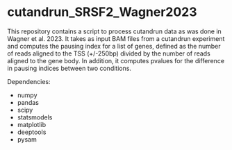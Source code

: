# cutandrun_SRSF2_Wagner2023

This repository contains a script to process cutandrun data as was done in Wagner et al. 2023. It takes as input BAM files from a cutandrun experiment and computes the pausing index for a list of genes, defined as the number of reads aligned to the TSS (+/-250bp) divided by the number of reads aligned to the gene body. In addition, it computes pvalues for the difference in pausing indices between two conditions.

Dependencies:

* numpy
* pandas
* scipy
* statsmodels
* matplotlib
* deeptools
* pysam
